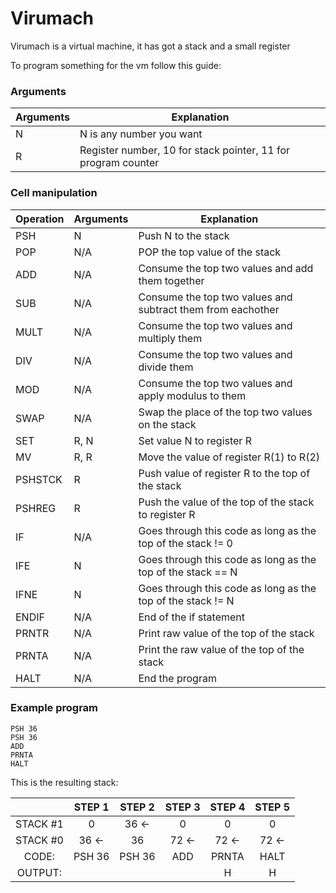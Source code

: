 # Virumach
Virumach is a virtual machine, it has got a stack and a small register

To program something for the vm follow this guide:


### Arguments
| Arguments | Explanation |
| --------- | ----------- |
| N | N is any number you want |
| R | Register number, 10 for stack pointer, 11 for program counter |


### Cell manipulation
| Operation | Arguments | Explanation |
| ----------- | ----------- | ----------- |
| PSH |  N  | Push N to the stack |
| POP | N/A | POP the top value of the stack |
| ADD |  N/A  | Consume the top two values and add them together |
| SUB |  N/A  | Consume the top two values and subtract them from eachother |
| MULT |  N/A  | Consume the top two values and multiply them  |
| DIV |  N/A  | Consume the top two values and divide them  |
| MOD |  N/A  | Consume the top two values and apply modulus to them |
| SWAP | N/A | Swap the place of the top two values on the stack |
| SET | R, N | Set value N to register R |
| MV | R, R | Move the value of register R(1) to R(2) |
| PSHSTCK | R | Push value of register R to the top of the stack |
| PSHREG | R | Push the value of the top of the stack to register R|
| IF | N/A | Goes through this code as long as the top of the stack != 0 |
| IFE | N | Goes through this code as long as the top of the stack == N |
| IFNE | N | Goes through this code as long as the top of the stack != N |
| ENDIF | N/A | End of the if statement |
| PRNTR | N/A | Print raw value of the top of the stack |
| PRNTA | N/A | Print the raw value of the top of the stack |
| HALT | N/A | End the program |

### Example program
```Assembly
PSH 36 
PSH 36 
ADD 
PRNTA 
HALT 
```

This is the resulting stack:

|          |  STEP 1 |   STEP 2  |  STEP 3 |  STEP 4 |  STEP 5 |
| :-:      |   :-:   |    :-:    |   :-:   |   :-:   |   :-:   |
| STACK #1 |   0     |    36  <- |   0     |    0    |    0    |
| STACK #0 |   36 <- |    36     |   72 <- |  72 <-  |   72 <- |
| CODE:    | PSH 36  |   PSH 36  |   ADD   |   PRNTA |  HALT   |  
| OUTPUT:  |         |           |         |    H    |    H    |  
